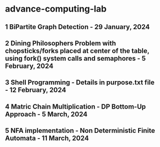 # advance-computing-lab

## 1 BiPartite Graph Detection - 29 January, 2024
## 2 Dining Philosophers Problem with chopsticks/forks placed at center of the table, using fork() system calls and semaphores - 5 February, 2024
## 3 Shell Programming - Details in purpose.txt file - 12 February, 2024
## 4 Matric Chain Multiplication - DP Bottom-Up Approach - 5 March, 2024
## 5 NFA implementation - Non Deterministic Finite Automata - 11 March, 2024